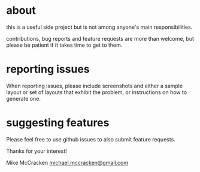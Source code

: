 # about
this is a useful side project but is not among anyone's main responsibilities.

contributions, bug reports and feature requests are more than welcome, but please
be patient if it takes time to get to them.

# reporting issues

When reporting issues, please include screenshots and either a sample layout or 
set of layouts that exhibit the problem, or instructions on how to generate one.

# suggesting features

Please feel free to use github issues to also submit feature requests.

Thanks for your interest!

Mike McCracken
michael.mccracken@gmail.com
